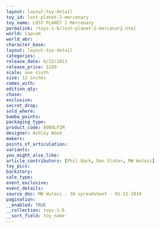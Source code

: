 ```yaml
---
layout: layout-toy-detail 
toy_id: lost-planet-2-mercenary
toy_name: LOST PLANET 2 Mercenary
permalink: /toys-1-6/lost-planet-2-mercenary.html
world: Capcom
world_abr: 
character_base: 
layout: layout-toy-detail
categories: 
release_date: 6/22/2013
release_price: $160 
scale: one sixth
size: 12 inches
comes_with: 
edition_qty: 
chase: 
exclusive: 
secret_drop: 
sold_where: 
bamba_points: 
packaging_type: 
product_code: 0000LP2M
designer: Ashley Wood
makers: 
points_of_articulation: 
variants: 
you_might_also_like: 
article_contributors: [Phil Back, Don Slater, MW Wutasi]
toy_pics: 
backstory: 
sale_type: 
event_exclusive: 
event_details: 
source_doc: MW Wutasi - 3A spreadsheet - 01-15-2019
pagination: 
__enabled: TRUE
__collection: toys-1-6
__sort_field: toy_name'
---
```

